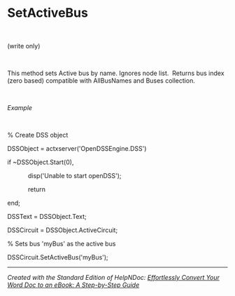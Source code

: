 # SetActiveBus

&nbsp;

(write only)

&nbsp;

This method sets Active bus by name. Ignores node list.&nbsp; Returns bus index (zero based) compatible with AllBusNames and Buses collection.

&nbsp;

*Example*

&nbsp;

% Create DSS object

DSSObject = actxserver('OpenDSSEngine.DSS')

if ~DSSObject.Start(0),

&nbsp; &nbsp; &nbsp; &nbsp; &nbsp; &nbsp; disp('Unable to start openDSS');

&nbsp; &nbsp; &nbsp; &nbsp; &nbsp; &nbsp; return

end;

DSSText = DSSObject.Text;

DSSCircuit = DSSObject.ActiveCircuit;

% Sets bus 'myBus' as the active bus

DSSCircuit.SetActiveBus('myBus');

***
_Created with the Standard Edition of HelpNDoc: [Effortlessly Convert Your Word Doc to an eBook: A Step-by-Step Guide](<https://www.helpndoc.com/step-by-step-guides/how-to-convert-a-word-docx-file-to-an-epub-or-kindle-ebook/>)_
